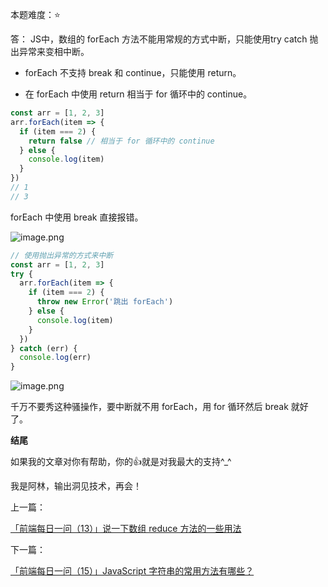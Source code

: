 本题难度：⭐

答：
JS中，数组的 forEach 方法不能用常规的方式中断，只能使用try catch 抛出异常来变相中断。

- forEach 不支持 break 和 continue，只能使用 return。

- 在 forEach 中使用 return 相当于 for 循环中的 continue。
 
```js
const arr = [1, 2, 3]
arr.forEach(item => {
  if (item === 2) {
    return false // 相当于 for 循环中的 continue
  } else {
    console.log(item)
  }
})
// 1
// 3
```
forEach 中使用 break 直接报错。


![image.png](https://p3-juejin.byteimg.com/tos-cn-i-k3u1fbpfcp/2986a38b8b074a33be5556a25844dd68~tplv-k3u1fbpfcp-watermark.image?)

```js
// 使用抛出异常的方式来中断
const arr = [1, 2, 3]
try {
  arr.forEach(item => {
    if (item === 2) {
      throw new Error('跳出 forEach')
    } else {
      console.log(item)
    }
  })
} catch (err) {
  console.log(err)
}
```

![image.png](https://p1-juejin.byteimg.com/tos-cn-i-k3u1fbpfcp/72c7c2b0fd0c43b48974011d57817f02~tplv-k3u1fbpfcp-watermark.image?)

千万不要秀这种骚操作，要中断就不用 forEach，用 for 循环然后 break 就好了。

**结尾**

如果我的文章对你有帮助，你的👍就是对我最大的支持^_^

我是阿林，输出洞见技术，再会！

上一篇：

[「前端每日一问（13）」说一下数组 reduce 方法的一些用法](https://github.com/wlllyfor/question-everyday/blob/main/JS/13.%E8%AF%B4%E4%B8%80%E4%B8%8B%E6%95%B0%E7%BB%84%20reduce%20%E6%96%B9%E6%B3%95%E7%9A%84%E4%B8%80%E4%BA%9B%E7%94%A8%E6%B3%95.md)

下一篇：

[「前端每日一问（15）」JavaScript 字符串的常用方法有哪些？](https://juejin.cn/post/7073646349631094814)